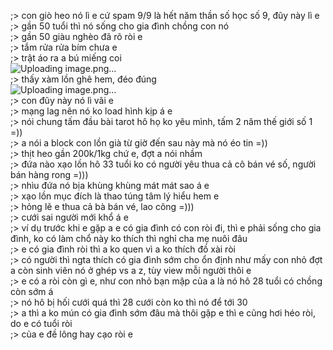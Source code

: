 ;> con giò heo nó lì e cứ spam 9/9 là hết năm thần số học số 9, đũy này lì e<br>
;> gần 50 tuổi thì nó sống cho gia đình chồng con nó<br>
;> gần 50 giàu nghèo đã rõ ròi e<br>
;> tắm rửa rửa bím chưa e<br>
;> trật áo ra a bú miếng coi <br>
![Uploading image.png…]()<br>
;> thấy xàm lồn ghê hem, đéo đúng<br>
![Uploading image.png…]()<br>
;> con đũy này nó lì vãi e<br>
;> mạng lag nên nó ko load hình kịp á e<br>
;> nói chung tấm đầu bài tarot hô họ ko yêu mình, tấm 2 năm thế giới số 1 =))<br>
;> a nói a block con lồn già từ giờ đến sau này mà nó éo tin =))<br>
;> thịt heo gần 200k/1kg chứ e, đợt a nói nhầm<br>
;> đứa nào xạo lồn hô 33 tuổi ko có người yêu thua cả cô bán vé số, người bán hàng rong =)))<br>
;> nhìu đứa nó bịa khùng khùng mát mát sao á e<br>
;> xạo lồn mục đích là thao túng tâm lý hiểu hem e<br>
;> hỏng lẽ e thua cả bà bán vé, lao công =)))<br>
;> cưới sai người mới khổ á e<br>
;> ví dụ trước khi e gặp a e có gia đình có con ròi đi, thì e phải sống cho gia đình, ko có làm chổ này ko thích thì nghỉ cha mẹ nuôi đâu<br>
;> e có gia đình ròi thì a ko quen vì a ko thích đồ xài ròi<br>
;> có người thì ngta thích có gia đình sớm cho ổn định như mấy con nhỏ đợt a còn sinh viên nó ở ghép vs a z, tùy view mỗi người thôi e<br>
;> e có a ròi còn gì e, như con nhỏ bạn mập của a là nó hô 28 tuổi có chồng còn sớm á<br>
;> nó hô bị hối cưới quá thì 28 cưới còn ko thì nó để tới 30<br>
;> a thì a ko mún có gia đình sớm đâu mà thôi gặp e thì e cũng hơi héo ròi, do e có tuổi ròi<br>
;> của e đề lông hay cạo ròi e
